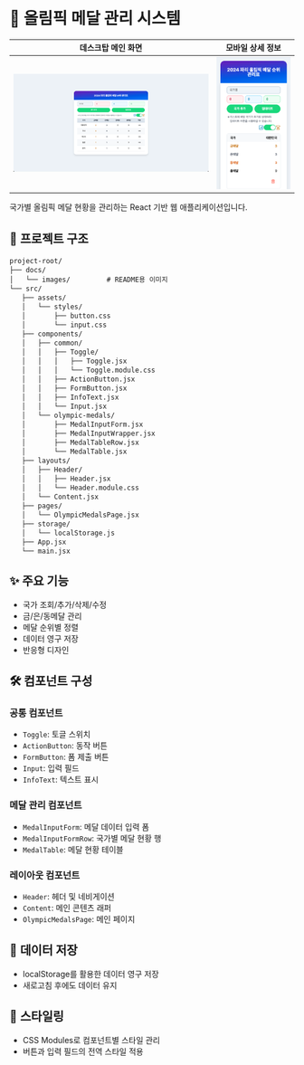 # 🏅 올림픽 메달 관리 시스템

| 데스크탑 메인 화면                                                | 모바일 상세 정보                                                   |
| ----------------------------------------------------------------- | ------------------------------------------------------------------ |
| ![프로젝트 메인 데스크탑 화면](./docs/images/screenshot-main.png) | ![프로젝트 메인 모바일 화면](./docs/images/screenshot-main-mo.png) |

국가별 올림픽 메달 현황을 관리하는 React 기반 웹 애플리케이션입니다.

## 📁 프로젝트 구조

```
project-root/
├── docs/
│   └── images/         # README용 이미지
└── src/
   ├── assets/
   │   └── styles/
   │       ├── button.css
   │       └── input.css
   ├── components/
   │   ├── common/
   │   │   ├── Toggle/
   │   │   │   ├── Toggle.jsx
   │   │   │   └── Toggle.module.css
   │   │   ├── ActionButton.jsx
   │   │   ├── FormButton.jsx
   │   │   ├── InfoText.jsx
   │   │   └── Input.jsx
   │   └── olympic-medals/
   │       ├── MedalInputForm.jsx
   │       ├── MedalInputWrapper.jsx
   │       ├── MedalTableRow.jsx
   │       └── MedalTable.jsx
   ├── layouts/
   │   ├── Header/
   │   │   ├── Header.jsx
   │   │   └── Header.module.css
   │   └── Content.jsx
   ├── pages/
   │   └── OlympicMedalsPage.jsx
   ├── storage/
   │   └── localStorage.js
   ├── App.jsx
   └── main.jsx
```

## ✨ 주요 기능

- 국가 조회/추가/삭제/수정
- 금/은/동메달 관리
- 메달 순위별 정렬
- 데이터 영구 저장
- 반응형 디자인

## 🛠️ 컴포넌트 구성

### 공통 컴포넌트

- `Toggle`: 토글 스위치
- `ActionButton`: 동작 버튼
- `FormButton`: 폼 제출 버튼
- `Input`: 입력 필드
- `InfoText`: 텍스트 표시

### 메달 관리 컴포넌트

- `MedalInputForm`: 메달 데이터 입력 폼
- `MedalInputFormRow`: 국가별 메달 현황 행
- `MedalTable`: 메달 현황 테이블

### 레이아웃 컴포넌트

- `Header`: 헤더 및 네비게이션
- `Content`: 메인 콘텐츠 래퍼
- `OlympicMedalsPage`: 메인 페이지

## 💾 데이터 저장

- localStorage를 활용한 데이터 영구 저장
- 새로고침 후에도 데이터 유지

## 🎨 스타일링

- CSS Modules로 컴포넌트별 스타일 관리
- 버튼과 입력 필드의 전역 스타일 적용
